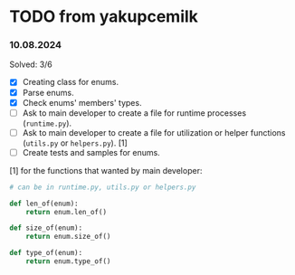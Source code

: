 # TODO from yakupcemilk
### 10.08.2024

Solved: 3/6

- [X] Creating class for enums.
- [X] Parse enums.
- [X] Check enums' members' types.
- [ ] Ask to main developer to create a file for runtime processes (`runtime.py`).
- [ ] Ask to main developer to create a file for utilization or helper functions (`utils.py` or `helpers.py`). [1]
- [ ] Create tests and samples for enums.

[1] for the functions that wanted by main developer:

```python
# can be in runtime.py, utils.py or helpers.py

def len_of(enum):
    return enum.len_of()

def size_of(enum):
    return enum.size_of()

def type_of(enum):
    return enum.type_of()
```